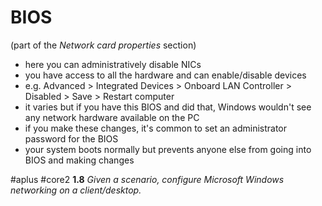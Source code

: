 # BIOS
(part of the *Network card properties* section)

- here you can administratively disable NICs
- you have access to all the hardware and can enable/disable devices
- e.g. Advanced > Integrated Devices > Onboard LAN Controller > Disabled > Save > Restart computer
- it varies but if you have this BIOS and did that, Windows wouldn't see any network hardware available on the PC
- if you make these changes, it's common to set an administrator password for the BIOS
- your system boots normally but prevents anyone else from going into BIOS and making changes

#aplus #core2 **1.8** *Given a scenario, configure Microsoft Windows networking on a client/desktop.*
